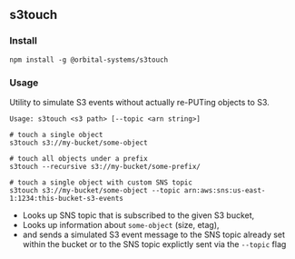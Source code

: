s3touch
-------

### Install

    npm install -g @orbital-systems/s3touch


### Usage

Utility to simulate S3 events without actually re-PUTing objects to S3.

    Usage: s3touch <s3 path> [--topic <arn string>]

    # touch a single object
    s3touch s3://my-bucket/some-object

    # touch all objects under a prefix
    s3touch --recursive s3://my-bucket/some-prefix/

    # touch a single object with custom SNS topic
    s3touch s3://my-bucket/some-object --topic arn:aws:sns:us-east-1:1234:this-bucket-s3-events

- Looks up SNS topic that is subscribed to the given S3 bucket,
- Looks up information about `some-object` (size, etag),
- and sends a simulated S3 event message to the SNS topic already set within the bucket or to the SNS topic explictly sent via the `--topic` flag
